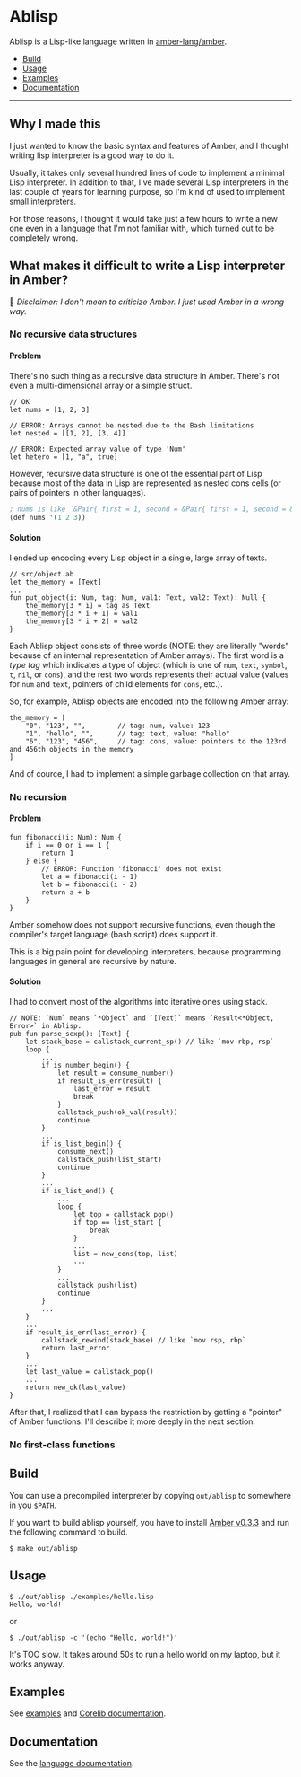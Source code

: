 # Ablisp

Ablisp is a Lisp-like language written in [amber-lang/amber](https://github.com/amber-lang/amber).

* [Build](#build)
* [Usage](#usage)
* [Examples](#examples)
* [Documentation](#documentation)

---

## Why I made this
I just wanted to know the basic syntax and features of Amber, and I thought writing lisp interpreter is a good way to do it.

Usually, it takes only several hundred lines of code to implement a minimal Lisp interpreter.
In addition to that, I've made several Lisp interpreters in the last couple of years for learning purpose, so I'm kind of used to implement small interpreters.

For those reasons, I thought it would take just a few hours to write a new one even in a language that I'm not familiar with, which turned out to be completely wrong.

## What makes it difficult to write a Lisp interpreter in Amber?

:rotating_light: *Disclaimer: I don't mean to criticize Amber. I just used Amber in a wrong way.*

### No recursive data structures

#### Problem

There's no such thing as a recursive data structure in Amber. There's not even a multi-dimensional array or a simple struct.

```
// OK
let nums = [1, 2, 3]

// ERROR: Arrays cannot be nested due to the Bash limitations
let nested = [[1, 2], [3, 4]]

// ERROR: Expected array value of type 'Num'
let hetero = [1, "a", true]
```

However, recursive data structure is one of the essential part of Lisp because most of the data in Lisp are represented as nested cons cells (or pairs of pointers in other languages).

```lisp
; nums is like `&Pair{ first = 1, second = &Pair{ first = 1, second = &Pair{ first = 3, second = null }}}` in other languages.
(def nums '(1 2 3))
```

#### Solution

I ended up encoding every Lisp object in a single, large array of texts.

```
// src/object.ab
let the_memory = [Text]
...
fun put_object(i: Num, tag: Num, val1: Text, val2: Text): Null {
    the_memory[3 * i] = tag as Text
    the_memory[3 * i + 1] = val1
    the_memory[3 * i + 2] = val2
}
```

Each Ablisp object consists of three words (NOTE: they are literally "words" because of an internal representation of Amber arrays).
The first word is a *type tag* which indicates a type of object (which is one of `num`, `text`, `symbol`, `t`, `nil`, or `cons`), and the rest two words represents their actual value (values for `num` and `text`, pointers of child elements for `cons`, etc.).

So, for example, Ablisp objects are encoded into the following Amber array:

```
the_memory = [
    "0", "123", "",        // tag: num, value: 123
    "1", "hello", "",      // tag: text, value: "hello"
    "6", "123", "456",     // tag: cons, value: pointers to the 123rd and 456th objects in the memory
]
```

And of cource, I had to implement a simple garbage collection on that array.

### No recursion

#### Problem

```
fun fibonacci(i: Num): Num {
    if i == 0 or i == 1 {
        return 1
    } else {
        // ERROR: Function 'fibonacci' does not exist
        let a = fibonacci(i - 1)
        let b = fibonacci(i - 2)
        return a + b
    }
}
```

Amber somehow does not support recursive functions, even though the compiler's target language (bash script) does support it.

This is a big pain point for developing interpreters, because programming languages in general are recursive by nature.

#### Solution

I had to convert most of the algorithms into iterative ones using stack.

```
// NOTE: `Num` means `*Object` and `[Text]` means `Result<*Object, Error>` in Ablisp.
pub fun parse_sexp(): [Text] {
    let stack_base = callstack_current_sp() // like `mov rbp, rsp`
    loop {
        ...
        if is_number_begin() {
            let result = consume_number()
            if result_is_err(result) {
                last_error = result
                break
            }
            callstack_push(ok_val(result))
            continue
        }
        ...
        if is_list_begin() {
            consume_next()
            callstack_push(list_start)
            continue
        }
        ...
        if is_list_end() {
            ...
            loop {
                let top = callstack_pop()
                if top == list_start {
                    break
                }
                ...
                list = new_cons(top, list)
                ...
            }
            ...
            callstack_push(list)
            continue
        }
        ...
    }
    ...
    if result_is_err(last_error) {
        callstack_rewind(stack_base) // like `mov rsp, rbp`
        return last_error
    }
    ...
    let last_value = callstack_pop()
    ...
    return new_ok(last_value)
}
```

After that, I realized that I can bypass the restriction by getting a "pointer" of Amber functions. I'll describe it more deeply in the next section.

### No first-class functions



## Build
You can use a precompiled interpreter by copying `out/ablisp` to somewhere in you `$PATH`.

If you want to build ablisp yourself, you have to install [Amber v0.3.3](https://github.com/amber-lang/amber/releases/tag/0.3.3-alpha) and run the following command to build.

```
$ make out/ablisp
```


## Usage

```
$ ./out/ablisp ./examples/hello.lisp
Hello, world!
```

or

```
$ ./out/ablisp -c '(echo "Hello, world!")'
```

It's TOO slow. It takes around 50s to run a hello world on my laptop, but it works anyway.

## Examples

See [examples](https://github.com/genkami/Ablisp/tree/main/examples) and [Corelib documentation](./docs/corelib.md).

## Documentation

See the [language documentation](./docs/language.md).

